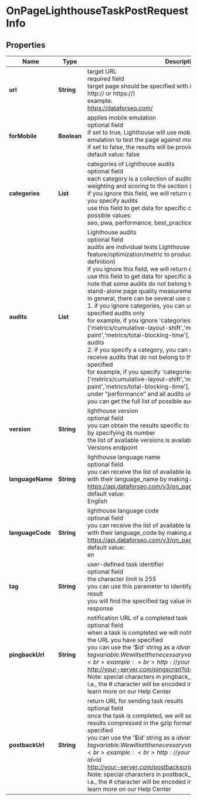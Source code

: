 # OnPageLighthouseTaskPostRequestInfo


## Properties

| Name | Type | Description | Notes |
|------------ | ------------- | ------------- | -------------|
**url** | **String** | target URL<br>required field<br>target page should be specified with its absolute URL (including http:// or https://)<br>example:<br>https://dataforseo.com/ |[optional]|
**forMobile** | **Boolean** | applies mobile emulation<br>optional field<br>if set to true, Lighthouse will use mobile device and screen emulation to test the page against mobile environment<br>if set to false, the results will be provided for desktop<br>default value: false |[optional]|
**categories** | **List<String>** | categories of Lighthouse audits<br>optional field<br>each category is a collection of audits and audit groups that applies weighting and scoring to the section (see official definition)<br>if you ignore this field, we will return data for all categories unless you specify audits<br>use this field to get data for specific categories you indicate here<br>possible values:<br>seo, pwa, performance, best_practices, accessibility |[optional]|
**audits** | **List<String>** | Lighthouse audits<br>optional field<br>audits are individual tests Lighthouse runs for each specific feature/optimization/metric to produce a numeric score (see official definition)  <br>if you ignore this field, we will return data for all audits<br>use this field to get data for specific audits you indicate here<br>note that some audits do not belong to a specific category and are stand-alone page quality measurements<br>in general, there can be several use cases:<br>1. if you ignore categories, you can use this field to get data for the specified audits only<br>for example, if you ignore 'categories' and specify 'audits': ['metrics/cumulative-layout-shift','metrics/largest-contentful-paint','metrics/total-blocking-time'], you will get data only for these audits<br>2. if you specify a category, you can use this field to additionally receive audits that do not belong to the category(-ies) you specified<br>for example, if you specify 'categories': ['seo'] and 'audits': ['metrics/cumulative-layout-shift','metrics/largest-contentful-paint','metrics/total-blocking-time'], you will get only these audits under “performance” and all audits under “seo”<br>you can get the full list of possible audits here |[optional]|
**version** | **String** | lighthouse version<br>optional field<br>you can obtain the results specific to a certain Lighthouse version by specifying its number<br>the list of available versions is available through the Lighthouse Versions endpoint |[optional]|
**languageName** | **String** | lighthouse language name<br>optional field<br>you can receive the list of available languages of the search engine with their language_name by making a separate request to https://api.dataforseo.com/v3/on_page/lighthouse/languages<br>default value:<br>English |[optional]|
**languageCode** | **String** | lighthouse language code<br>optional field<br>you can receive the list of available languages of the search engine with their language_code by making a separate request to https://api.dataforseo.com/v3/on_page/lighthouse/languages<br>default value:<br>en |[optional]|
**tag** | **String** | user-defined task identifier<br>optional field<br>the character limit is 255<br>you can use this parameter to identify the task and match it with the result<br>you will find the specified tag value in the data object of the response |[optional]|
**pingbackUrl** | **String** | notification URL of a completed task<br>optional field<br>when a task is completed we will notify you by GET request sent to the URL you have specified<br>you can use the ‘$id’ string as a $id variable and ‘$tag’ as urlencoded $tag variable. We will set the necessary values before sending the request.<br>example:<br>http://your-server.com/pingscript?id=$id<br>http://your-server.com/pingscript?id=$id&tag=$tag<br>Note: special characters in pingback_url will be urlencoded;<br>i.a., the # character will be encoded into %23<br>learn more on our Help Center |[optional]|
**postbackUrl** | **String** | return URL for sending task results<br>optional field<br>once the task is completed, we will send a POST request with its results compressed in the gzip format to the postback_url you specified<br>you can use the ‘$id’ string as a $id variable and ‘$tag’ as urlencoded $tag variable. We will set the necessary values before sending the request<br>example:<br>http://your-server.com/postbackscript?id=$id<br>http://your-server.com/postbackscript?id=$id&tag=$tag<br>Note: special characters in postback_url will be urlencoded;<br>i.a., the # character will be encoded into %23<br>learn more on our Help Center |[optional]|